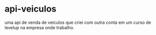 # api-veiculos
 uma api de venda de veiculos que criei com outra conta em um curso de levelup na empresa onde trabalho.
